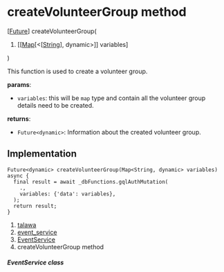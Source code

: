 
<div>

# createVolunteerGroup method

</div>


[[Future](https://api.flutter.dev/flutter/dart-core/Future-class.html)]
createVolunteerGroup(

1.  [[[Map](https://api.flutter.dev/flutter/dart-core/Map-class.md)[\<[[String](https://api.flutter.dev/flutter/dart-core/String-class.html)],
    dynamic\>]]
    variables]

)



This function is used to create a volunteer group.

**params**:

-   `variables`: this will be `map` type and contain all the volunteer
    group details need to be created.

**returns**:

-   `Future<dynamic>`: Information about the created volunteer group.



## Implementation

``` language-dart
Future<dynamic> createVolunteerGroup(Map<String, dynamic> variables) async {
  final result = await _dbFunctions.gqlAuthMutation(
    .,
    variables: {'data': variables},
  );
  return result;
}
```







1.  [talawa](../../index.md)
2.  [event_service](../../services_event_service/)
3.  [EventService](../../services_event_service/EventService-class.md)
4.  createVolunteerGroup method

##### EventService class







